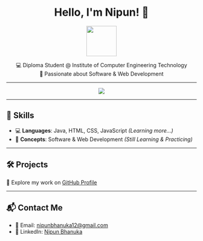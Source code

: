 <h1 align="center">Hello, I'm Nipun! 👋</h1>

<p align="center">
  <img src="https://media.giphy.com/media/hvRJCLFzcasrR4ia7z/giphy.gif" width="80"/>
</p>

<p align="center">
  💻 Diploma Student @ Institute of Computer Engineering Technology <br>
  🚀 Passionate about Software & Web Development
</p>

---

<p align="center">
  <img src="https://readme-typing-svg.herokuapp.com?font=Fira+Code&size=24&duration=3000&pause=1000&color=F70000&center=true&vCenter=true&width=435&lines=Aspiring+Software+Engineer;Fast+Learner;Loves+Software+and+Web+Development">
</p>

---

## 🚀 Skills

- 💻 **Languages**: Java, HTML, CSS, JavaScript *(Learning more...)*
- 🧠 **Concepts**: Software & Web Development *(Still Learning & Practicing)*

---

## 🛠️ Projects

🔗 Explore my work on [GitHub Profile](https://github.com/nipun-bhanuka)

---

## 📬 Contact Me

- 📧 Email: [nipunbhanuka12@gmail.com](mailto:nipunbhanuka12@gmail.com)
- 💼 LinkedIn: [Nipun Bhanuka](https://www.linkedin.com/in/nipun-bhanuka-359187364)



